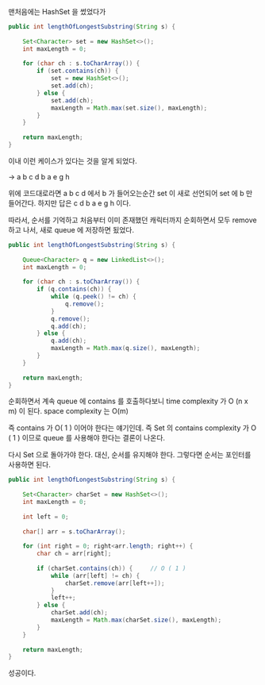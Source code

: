 

맨처음에는 HashSet 을 썼었다가
```java
public int lengthOfLongestSubstring(String s) {  
  
    Set<Character> set = new HashSet<>();  
    int maxLength = 0;  
  
    for (char ch : s.toCharArray()) {  
        if (set.contains(ch)) {  
            set = new HashSet<>();  
            set.add(ch);  
        } else {  
            set.add(ch);  
            maxLength = Math.max(set.size(), maxLength);  
        }  
    }  
  
    return maxLength;  
}
```

이내 이런 케이스가 있다는 것을 알게 되었다.

-> a b c d b a e g h

위에 코드대로라면  a b c d 에서 b 가 들어오는순간 set 이 새로 선언되어 set 에 b 만 들어간다.
하지만 답은 c d b a e g h 이다.

따라서, 순서를 기억하고 처음부터 이미 존재했던 캐릭터까지 순회하면서 모두 remove 하고 나서,
새로 queue 에 저장하면 됬었다.

```java
public int lengthOfLongestSubstring(String s) {  
  
    Queue<Character> q = new LinkedList<>();  
    int maxLength = 0;  
  
    for (char ch : s.toCharArray()) {  
        if (q.contains(ch)) {  
            while (q.peek() != ch) {  
                q.remove();  
            }  
            q.remove();  
            q.add(ch);  
        } else {  
            q.add(ch);  
            maxLength = Math.max(q.size(), maxLength);  
        }  
    }  
  
    return maxLength;  
}
```

순회하면서 계속 queue 에 contains 를 호출하다보니
time complexity 가 O (n x m)  이 된다. 
space complexity 는 O(m)

즉 contains 가 O( 1 ) 이어야 한다는 얘기인데.
즉 Set 의 contains complexity 가 O ( 1 ) 이므로 queue 를 사용해야 한다는 결론이 나온다.

다시 Set 으로 돌아가야 한다.
대신, 순서를 유지해야 한다.
그렇다면 순서는 포인터를 사용하면 된다.


```java
public int lengthOfLongestSubstring(String s) {  
  
    Set<Character> charSet = new HashSet<>();  
    int maxLength = 0;  
  
    int left = 0;  
  
    char[] arr = s.toCharArray();  
  
    for (int right = 0; right<arr.length; right++) {  
        char ch = arr[right];  
  
        if (charSet.contains(ch)) {     // O ( 1 )  
            while (arr[left] != ch) {  
                charSet.remove(arr[left++]);  
            }  
            left++;  
        } else {  
            charSet.add(ch);  
            maxLength = Math.max(charSet.size(), maxLength);  
        }  
    }  
  
    return maxLength;  
}
```

성공이다.